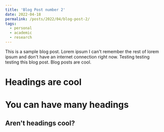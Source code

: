 ```yaml
---
title: 'Blog Post number 2'
date: 2022-04-18
permalink: /posts/2022/04/blog-post-2/
tags:
  - personal
  - academic
  - research
---
```


This is a sample blog post. Lorem ipsum I can't remember the rest of lorem ipsum and don't have an internet connection right now. Testing testing testing this blog post. Blog posts are cool.

Headings are cool
======

You can have many headings
======

Aren't headings cool?
------
